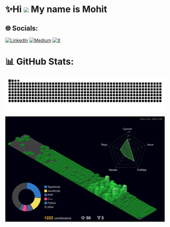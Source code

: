 # ✨Hi ![](https://user-images.githubusercontent.com/18350557/176309783-0785949b-9127-417c-8b55-ab5a4333674e.gif) My name is Mohit

## 🌐 Socials:
[![LinkedIn](https://img.shields.io/badge/LinkedIn-%230077B5.svg?logo=linkedin&logoColor=white)](https://linkedin.com/in/https://www.linkedin.com/in/mohit-kadwe/) [![Medium](https://img.shields.io/badge/Medium-12100E?logo=medium&logoColor=white)](https://medium.com/@https://mohitpawar530.medium.com/) [![X](https://img.shields.io/badge/X-black.svg?logo=X&logoColor=white)](https://x.com/https://twitter.com/mohit_kadwe)
# 📊 GitHub Stats:

<img src="https://raw.githubusercontent.com/mohitkadwe19/mohitkadwe19/output/snake.svg" alt="Snake animation" />

![](./profile-3d-contrib/profile-night-green.svg)
